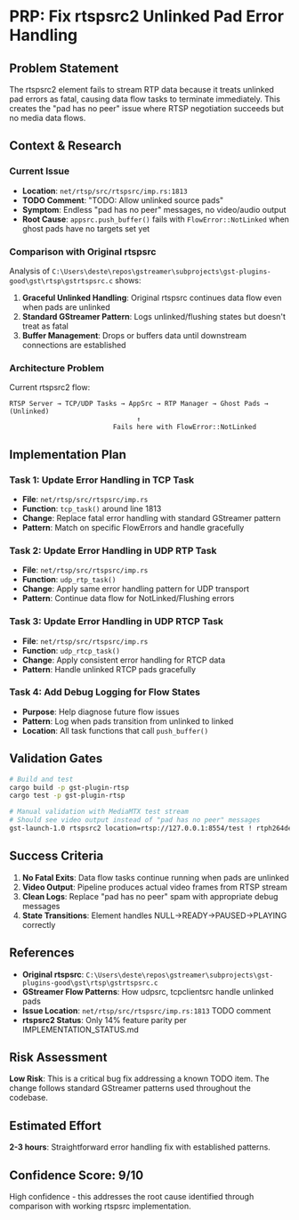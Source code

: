 # PRP: Fix rtspsrc2 Unlinked Pad Error Handling

## Problem Statement

The rtspsrc2 element fails to stream RTP data because it treats unlinked pad errors as fatal, causing data flow tasks to terminate immediately. This creates the "pad has no peer" issue where RTSP negotiation succeeds but no media data flows.

## Context & Research

### Current Issue
- **Location**: `net/rtsp/src/rtspsrc/imp.rs:1813`
- **TODO Comment**: "TODO: Allow unlinked source pads" 
- **Symptom**: Endless "pad has no peer" messages, no video/audio output
- **Root Cause**: `appsrc.push_buffer()` fails with `FlowError::NotLinked` when ghost pads have no targets set yet

### Comparison with Original rtspsrc
Analysis of `C:\Users\deste\repos\gstreamer\subprojects\gst-plugins-good\gst\rtsp\gstrtspsrc.c` shows:

1. **Graceful Unlinked Handling**: Original rtspsrc continues data flow even when pads are unlinked
2. **Standard GStreamer Pattern**: Logs unlinked/flushing states but doesn't treat as fatal
3. **Buffer Management**: Drops or buffers data until downstream connections are established

### Architecture Problem
Current rtspsrc2 flow:
```
RTSP Server → TCP/UDP Tasks → AppSrc → RTP Manager → Ghost Pads → (Unlinked)
                                ↑
                          Fails here with FlowError::NotLinked
```

## Implementation Plan

### Task 1: Update Error Handling in TCP Task
- **File**: `net/rtsp/src/rtspsrc/imp.rs`
- **Function**: `tcp_task()` around line 1813
- **Change**: Replace fatal error handling with standard GStreamer pattern
- **Pattern**: Match on specific FlowErrors and handle gracefully

### Task 2: Update Error Handling in UDP RTP Task  
- **File**: `net/rtsp/src/rtspsrc/imp.rs`
- **Function**: `udp_rtp_task()` 
- **Change**: Apply same error handling pattern for UDP transport
- **Pattern**: Continue data flow for NotLinked/Flushing errors

### Task 3: Update Error Handling in UDP RTCP Task
- **File**: `net/rtsp/src/rtspsrc/imp.rs` 
- **Function**: `udp_rtcp_task()`
- **Change**: Apply consistent error handling for RTCP data
- **Pattern**: Handle unlinked RTCP pads gracefully

### Task 4: Add Debug Logging for Flow States
- **Purpose**: Help diagnose future flow issues
- **Pattern**: Log when pads transition from unlinked to linked
- **Location**: All task functions that call `push_buffer()`

## Validation Gates

```bash
# Build and test
cargo build -p gst-plugin-rtsp
cargo test -p gst-plugin-rtsp

# Manual validation with MediaMTX test stream
# Should see video output instead of "pad has no peer" messages
gst-launch-1.0 rtspsrc2 location=rtsp://127.0.0.1:8554/test ! rtph264depay ! h264parse ! avdec_h264 ! videoconvert ! autovideosink
```

## Success Criteria

1. **No Fatal Exits**: Data flow tasks continue running when pads are unlinked
2. **Video Output**: Pipeline produces actual video frames from RTSP stream  
3. **Clean Logs**: Replace "pad has no peer" spam with appropriate debug messages
4. **State Transitions**: Element handles NULL->READY->PAUSED->PLAYING correctly

## References

- **Original rtspsrc**: `C:\Users\deste\repos\gstreamer\subprojects\gst-plugins-good\gst\rtsp\gstrtspsrc.c`
- **GStreamer Flow Patterns**: How udpsrc, tcpclientsrc handle unlinked pads
- **Issue Location**: `net/rtsp/src/rtspsrc/imp.rs:1813` TODO comment
- **rtspsrc2 Status**: Only 14% feature parity per IMPLEMENTATION_STATUS.md

## Risk Assessment

**Low Risk**: This is a critical bug fix addressing a known TODO item. The change follows standard GStreamer patterns used throughout the codebase.

## Estimated Effort

**2-3 hours**: Straightforward error handling fix with established patterns.

## Confidence Score: 9/10

High confidence - this addresses the root cause identified through comparison with working rtspsrc implementation.